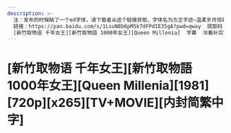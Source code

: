 ```yaml
---
description: >-
  注：发布的时候缺了一个ed字体，请下载者从这个链接获取，字体名为方正手迹—温柔岁月惊艳了你，为chs  ed字体 
  链接：https://pan.baidu.com/s/1LsuN8b6pM5k7dFPdIE35gA?pwd=qway  提取码：qway   片名 
  [新竹取物语 千年女王][新竹取物語 1000年女王][Queen Millenia]  字幕  冷番补完字幕组（TV）  说
---
```


# \[新竹取物语 千年女王]\[新竹取物語 1000年女王]\[Queen Millenia]\[1981]\[720p]\[x265]\[TV+MOVIE]\[内封简繁中字]

